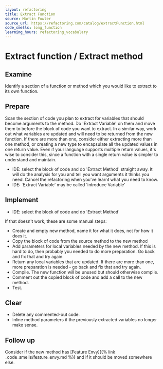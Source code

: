 ```yaml
---
layout: refactoring
title: Extract Function
source: Martin Fowler
source_url: https://refactoring.com/catalog/extractFunction.html
code_smells: long_function
learning_hours: refactoring_vocabulary
---
```


# Extract function / Extract method

## Examine
Identify a section of a function or method which you would like to extract to its own function.

## Prepare
Scan the section of code you plan to extract for variables that should become arguments to the method. Do 'Extract Variable' on them and move them to before the block of code you want to extract.
In a similar way, work out what variables are updated and will need to be returned from the new function. If there are more than one, consider either extracting more than one method, or creating a new type to encapsulate all the updated values in one return value. Even if your language supports multiple return values, it's wise to consider this, since a function with a single return value is simpler to understand and maintain.

* IDE: select the block of code and do 'Extract Method' straight away. It will do the analysis for you and tell you want arguments it thinks you need. Cancel the refactoring when you've learnt what you need to know.
* IDE: 'Extract Variable' may be called 'Introduce Variable'

## Implement
* IDE: select the block of code and do 'Extract Method'

If that doesn't work, these are some manual steps:
* Create and empty new method, name it for what it does, not for how it does it.
* Copy the block of code from the source method to the new method
* Add parameters for local variables needed by the new method. If this is hard to do, then probably you needed to do more preparation. Go back and fix that and try again.
* Return any local variables that are updated. If there are more than one, more preparation is needed - go back and fix that and try again.
* Compile. The new function will be unused but should otherwise compile.
* Comment out the copied block of code and add a call to the new method.
* Test.

## Clear
* Delete any commented-out code.
* Inline method parameters if the previously extracted variables no longer make sense. 

## Follow up
Consider if the new method has [Feature Envy]({% link _code_smells/feature_envy.md %}) and if it should be moved somewhere else.
